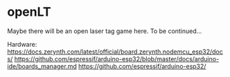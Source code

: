 # openLT
Maybe there will be an open laser tag game here. To be continued...

Hardware: https://docs.zerynth.com/latest/official/board.zerynth.nodemcu_esp32/docs/
https://github.com/espressif/arduino-esp32/blob/master/docs/arduino-ide/boards_manager.md
https://github.com/espressif/arduino-esp32/
